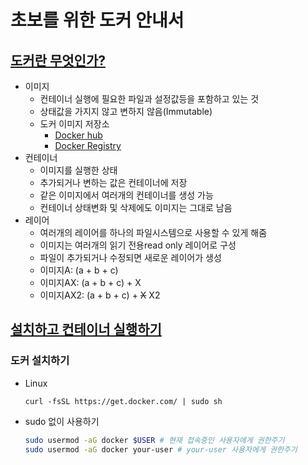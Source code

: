 # 초보를 위한 도커 안내서
## [도커란 무엇인가?](https://subicura.com/2017/01/19/docker-guide-for-beginners-1.html)
- 이미지
    - 컨테이너 실행에 필요한 파일과 설정값등을 포함하고 있는 것
    - 상태값을 가지지 않고 변하지 않음(Immutable)
    - 도커 이미지 저장소
        - [Docker hub](https://hub.docker.com/)
        - [Docker Registry](https://docs.docker.com/registry/)
- 컨테이너
    - 이미지를 실행한 상태
    - 추가되거나 변하는 값은 컨테이너에 저장
    - 같은 이미지에서 여러개의 컨테이너를 생성 가능
    - 컨테이너 상태변화 및 삭제에도 이미지는 그대로 남음
- 레이어
    - 여러개의 레이어를 하나의 파일시스템으로 사용할 수 있게 해줌
    - 이미지는 여러개의 읽기 전용read only 레이어로 구성
    - 파일이 추가되거나 수정되면 새로운 레이어가 생성
    - 이미지A: (a + b + c)
    - 이미지AX: (a + b + c) + X
    - 이미지AX2: (a + b + c) + ~~X~~ X2

## [설치하고 컨테이너 실행하기](https://subicura.com/2017/01/19/docker-guide-for-beginners-2.html)
### 도커 설치하기
- Linux
    ```
    curl -fsSL https://get.docker.com/ | sudo sh
    ```
- sudo 없이 사용하기
    ```bash
    sudo usermod -aG docker $USER # 현재 접속중인 사용자에게 권한주기
    sudo usermod -aG docker your-user # your-user 사용자에게 권한주기
    ```

